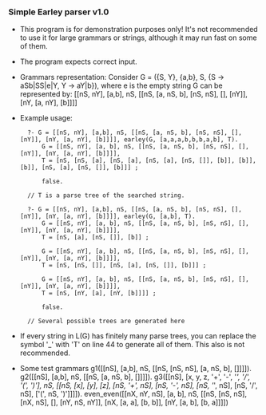 ### Simple Earley parser v1.0

* This program is for demonstration purposes only! It's not recommended to use it for large grammars or strings, although it may run fast on some of them.

* The program expects correct input.

* Grammars representation:
    Consider G = ({S, Y}, {a,b}, S, {S -> aSb|SS|e|Y, Y -> aY|b}), where e is the empty string
    G can be represented by: [[nS, nY], [a,b], nS, [[nS, [a, nS, b], [nS, nS], [], [nY]], [nY, [a, nY], [b]]]]

* Example usage:
	
		?- G = [[nS, nY], [a,b], nS, [[nS, [a, nS, b], [nS, nS], [], [nY]], [nY, [a, nY], [b]]]], earley(G, [a,a,a,b,b,b,a,b], T).
		    G = [[nS, nY], [a, b], nS, [[nS, [a, nS, b], [nS, nS], [], [nY]], [nY, [a, nY], [b]]]],
		    T = [nS, [nS, [a], [nS, [a], [nS, [a], [nS, []], [b]], [b]], [b]], [nS, [a], [nS, []], [b]]] ;
		
		    false.
	
		// T is a parse tree of the searched string.
	
		?- G = [[nS, nY], [a,b], nS, [[nS, [a, nS, b], [nS, nS], [], [nY]], [nY, [a, nY], [b]]]], earley(G, [a,b], T).
		    G = [[nS, nY], [a, b], nS, [[nS, [a, nS, b], [nS, nS], [], [nY]], [nY, [a, nY], [b]]]],
		    T = [nS, [a], [nS, []], [b]] ;
		
		    G = [[nS, nY], [a, b], nS, [[nS, [a, nS, b], [nS, nS], [], [nY]], [nY, [a, nY], [b]]]],
		    T = [nS, [nS, []], [nS, [a], [nS, []], [b]]] ;
		
		    G = [[nS, nY], [a, b], nS, [[nS, [a, nS, b], [nS, nS], [], [nY]], [nY, [a, nY], [b]]]],
		    T = [nS, [nY, [a], [nY, [b]]]] ;
		
		    false.
		
		// Several possible trees are generated here
		
* If every string in L(G) has finitely many parse trees, you can replace the symbol '_' with 'T' on line 44 to generate all of them.
    This also is not recommended.

* Some test grammars
		g1([[nS], [a,b], nS, [[nS, [nS, nS], [a, nS, b], []]]]).
		g2([[nS], [a,b], nS, [[nS, [a, nS, b], []]]]).
		g3([[nS], [x, y, z, '+', '-', '*', '/', '(', ')'], nS, [[nS, [x], [y], [z], [nS, '+', nS], [nS, '-', nS], [nS, '*', nS], [nS, '/', nS], ['(', nS, ')']]]]).
		even_even([[nX, nY, nS], [a, b], nS, [[nS, [nS, nS], [nX, nS], [], [nY, nS, nY]], [nX, [a, a], [b, b]], [nY, [a, b], [b, a]]]])